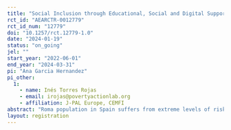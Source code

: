 ```yaml
---
title: "Social Inclusion through Educational, Social and Digital Support in Roma Population in Spain"
rct_id: "AEARCTR-0012779"
rct_id_num: "12779"
doi: "10.1257/rct.12779-1.0"
date: "2024-01-19"
status: "on_going"
jel: ""
start_year: "2022-06-01"
end_year: "2024-03-31"
pi: "Ana Garcia Hernandez"
pi_other:
  1:
    - name: Inés Torres Rojas
    - email: irojas@povertyactionlab.org
    - affiliation: J-PAL Europe, CEMFI
abstract: "Roma population in Spain suffers from extreme levels of risk of poverty and/or social exclusion, a considerably lower educational level and much higher unemployment rates than the general population, especially women. The aim of this study is to obtain causal evidence on the impact of a multi-dimensional program providing vulnerable Roma population families with children with social and individual support, educational tutoring and digital skills training. The randomized control trial (RCT), implemented by Fundación Secretariado Gitano, will randomly assign around 170 families to two groups: one that will receive the three types of assistance (treatment group), and other not participating in any of the interventions (control group). We will analyze the effect of the program on educational performance of children and parental involvement in their education, life conditions and digital competences. Regarding education, we expect the intervention to improve attendance, attitudes and competences, as well as a positive effect in life conditions and digital skills among children and adults."
layout: registration
---
```


